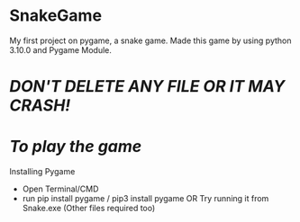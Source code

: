 # SnakeGame 


My first project on pygame, a snake game. 
Made this game by using python 3.10.0 and Pygame Module. 

#  *DON'T DELETE ANY FILE OR IT MAY CRASH!*

# *To play the game*
Installing Pygame
- Open Terminal/CMD
- run pip install pygame / pip3 install pygame
OR
Try running it from Snake.exe (Other files required too)
